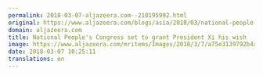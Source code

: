 ```yaml
---
permalink: 2018-03-07-aljazeera.com--210195992.html
original: https://www.aljazeera.com/blogs/asia/2018/03/national-people-congress-set-grant-president-xi-180307082540954.html
domain: aljazeera.com
title: National People's Congress set to grant President Xi his wish
image: https://www.aljazeera.com/mritems/Images/2018/3/7/a75e3139792b4ad4819af92446af4ea4_18.jpg
date: 2018-03-07 10:25:11
translations: en
---
```


